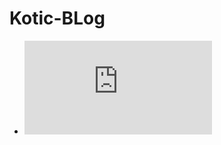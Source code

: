 # Kotic-BLog

- ![Top 10 Rouglikes Mobile Games](https://github.com/KoticGame/Kotic-BLog/blob/main/Top%20Games/Top%20Rougue%20Mobile%20Games.md)
